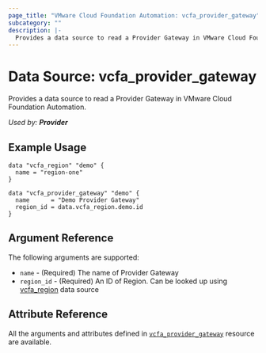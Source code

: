 ```yaml
---
page_title: "VMware Cloud Foundation Automation: vcfa_provider_gateway"
subcategory: ""
description: |-
  Provides a data source to read a Provider Gateway in VMware Cloud Foundation Automation.
---
```


# Data Source: vcfa_provider_gateway

Provides a data source to read a Provider Gateway in VMware Cloud Foundation Automation.

_Used by: **Provider**_

## Example Usage

```hcl
data "vcfa_region" "demo" {
  name = "region-one"
}

data "vcfa_provider_gateway" "demo" {
  name      = "Demo Provider Gateway"
  region_id = data.vcfa_region.demo.id
}
```

## Argument Reference

The following arguments are supported:

- `name` - (Required) The name of Provider Gateway
- `region_id` - (Required) An ID of Region. Can be looked up using
  [vcfa_region](/providers/vmware/vcfa/latest/docs/data-sources/region) data source


## Attribute Reference

All the arguments and attributes defined in
[`vcfa_provider_gateway`](/providers/vmware/vcfa/latest/docs/resources/provider_gateway)
resource are available.